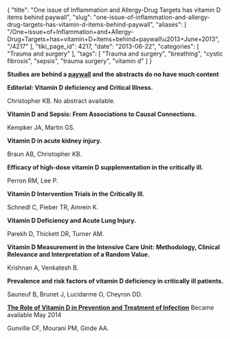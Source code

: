 {
    "title": "One issue of Inflammation and Allergy-Drug Targets has vitamin D items behind paywall",
    "slug": "one-issue-of-inflammation-and-allergy-drug-targets-has-vitamin-d-items-behind-paywall",
    "aliases": [
        "/One+issue+of+Inflammation+and+Allergy-Drug+Targets+has+vitamin+D+items+behind+paywall\u2013+June+2013",
        "/4217"
    ],
    "tiki_page_id": 4217,
    "date": "2013-06-22",
    "categories": [
        "Trauma and surgery"
    ],
    "tags": [
        "Trauma and surgery",
        "breathing",
        "cystic fibrosis",
        "sepsis",
        "trauma surgery",
        "vitamin d"
    ]
}


**Studies are behind a [paywall](http://www.benthamdirect.org/pages/content.php?iadt%20) and the abstracts do no have much content** 

 **Editorial: Vitamin D deficiency and Critical Illness.** 

Christopher KB. No abstract available.

 **Vitamin D and Sepsis: From Associations to Causal Connections.** 

Kempker JA, Martin GS.

 **Vitamin D in acute kidney injury.** 

Braun AB, Christopher KB.

 **Efficacy of high-dose vitamin D supplementation in the critically ill.** 

Perron RM, Lee P.

 **Vitamin D Intervention Trials in the Critically Ill.** 

Schnedl C, Pieber TR, Amrein K.

 **Vitamin D Deficiency and Acute Lung Injury.** 

Parekh D, Thickett DR, Turner AM.

 **Vitamin D Measurement in the Intensive Care Unit: Methodology, Clinical Relevance and Interpretation of a Random Value.** 

Krishnan A, Venkatesh B.

 **Prevalence and risk factors of vitamin D deficiency in critically ill patients.** 

Sauneuf B, Brunet J, Lucidarme O, Cheyron DD.

 **[The Role of Vitamin D in Prevention and Treatment of Infection](/posts/the-role-of-vitamin-d-in-prevention-and-treatment-of-infection)**  Became available May 2014

Gunville CF, Mourani PM, Ginde AA.